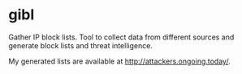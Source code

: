 # gibl

Gather IP block lists. Tool to collect data from different sources and generate block lists and threat intelligence.

My generated lists are available at http://attackers.ongoing.today/.
